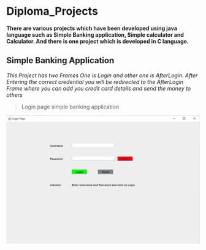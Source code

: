 # Diploma_Projects

**There are various projects which have been developed using java language such as Simple Banking application, Simple calculator and Calculator. And there is one project which is developed in C language.**

## Simple Banking Application 
*This Project has two Frames One is Login and other one is AfterLogin. After Entering the correct credential you will be redirected to the AfterLogin Frame where you can add you credit card details and send the money to others*

>Login page simple banking application

![This is an image](/simple_banking_system/login.png)





